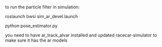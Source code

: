 to run the particle filter in simulation:

roslaunch bwsi sim_ar_devel.launch

python pose_estimator.py



you need to have ar_track_alvar installed and updated racecar-simulator to make sure it has the ar models
